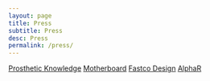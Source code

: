```yaml
---
layout: page
title: Press
subtitle: Press
desc: Press
permalink: /press/
---
```

<!-- {{ site.baseurl }} -->


[Prosthetic Knowledge](https://prostheticknowledge.tumblr.com/post/153745492621/invisible-cities-project-from-opendot-lab-and-gene)
[Motherboard](http://motherboard.vice.com/read/techie-artists-used-machine-learning-to-turn-hand-drawn-sketches-into-city-maps)
[Fastco Design](https://www.fastcodesign.com/3066061/this-neural-network-dreams-in-cities)
[AlphaR](http://www.alphr.com/art/1004849/making-imaginary-cities-with-doodles-and-neural-networks)
